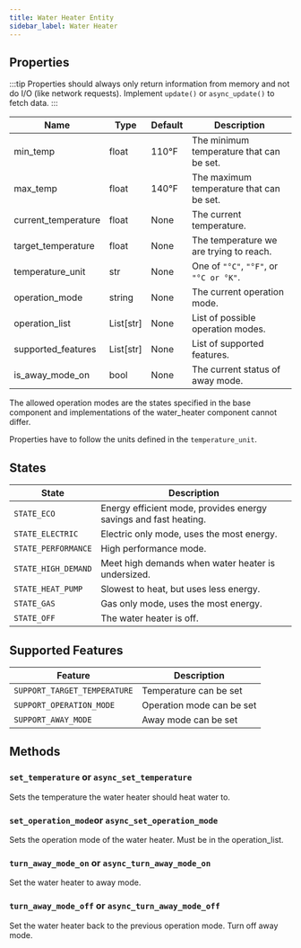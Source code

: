```yaml
---
title: Water Heater Entity
sidebar_label: Water Heater
---
```


## Properties

:::tip
Properties should always only return information from memory and not do I/O (like network requests). Implement `update()` or `async_update()` to fetch data.
:::

| Name                | Type      | Default | Description
| ------------------- | --------- | ------- | -----------
| min_temp            | float     | 110°F   | The minimum temperature that can be set.
| max_temp            | float     | 140°F   | The maximum temperature that can be set.
| current_temperature | float     | None    | The current temperature.
| target_temperature  | float     | None    | The temperature we are trying to reach.
| temperature_unit    | str       | None    | One of `"°C"`, `"°F"`, or `"°C or °K"`.
| operation_mode      | string    | None    | The current operation mode.
| operation_list      | List[str] | None    | List of possible operation modes.
| supported_features  | List[str] | None    | List of supported features.
| is_away_mode_on     | bool      | None    | The current status of away mode.

The allowed operation modes are the states specified in the base component and implementations of the water_heater component cannot differ.

Properties have to follow the units defined in the `temperature_unit`.

## States

| State | Description
| ----- | -----------
| `STATE_ECO` | Energy efficient mode, provides energy savings and fast heating.
| `STATE_ELECTRIC` | Electric only mode, uses the most energy.
| `STATE_PERFORMANCE` | High performance mode.
| `STATE_HIGH_DEMAND` | Meet high demands when water heater is undersized.
| `STATE_HEAT_PUMP` | Slowest to heat, but uses less energy.
| `STATE_GAS` | Gas only mode, uses the most energy.
| `STATE_OFF` | The water heater is off.

## Supported Features

| Feature                      | Description
| ---------------------------- | -----------
| `SUPPORT_TARGET_TEMPERATURE` | Temperature can be set
| `SUPPORT_OPERATION_MODE`     | Operation mode can be set
| `SUPPORT_AWAY_MODE`          | Away mode can be set

## Methods

### `set_temperature` or `async_set_temperature`

Sets the temperature the water heater should heat water to.

### `set_operation_mode`or `async_set_operation_mode`

Sets the operation mode of the water heater. Must be in the operation_list.

### `turn_away_mode_on` or `async_turn_away_mode_on`

Set the water heater to away mode.

### `turn_away_mode_off` or `async_turn_away_mode_off`

Set the water heater back to the previous operation mode. Turn off away mode.
